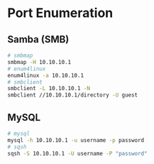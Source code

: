 # Port Enumeration

## Samba (SMB)

```bash
# smbmap
smbmap -H 10.10.10.1
# enum4linux
enum4linux -a 10.10.10.1
# smbclient
smbclient -L 10.10.10.1 -N
smbclient //10.10.10.1/directory -U guest
```

## MySQL

```bash
# mysql
mysql -h 10.10.10.1 -u username -p password
# sqsh
sqsh -S 10.10.10.1 -U username -P "password"
```